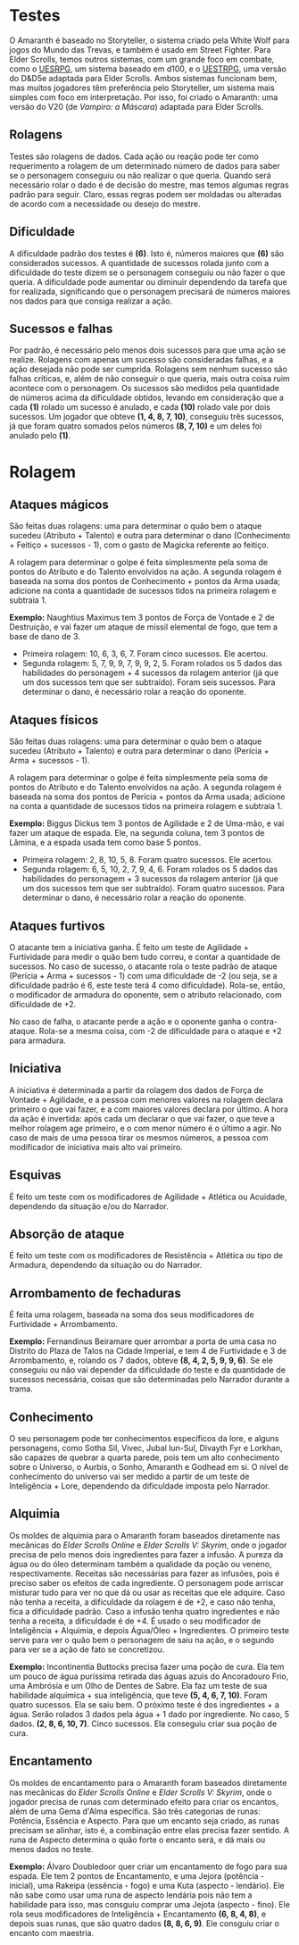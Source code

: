 # Testes

O Amaranth é baseado no Storyteller, o sistema criado pela White Wolf para jogos do Mundo das Trevas, e também é usado em Street Fighter. Para Elder Scrolls, temos outros sistemas, com um grande foco em combate, como o [UESRPG](https://www.reddit.com/r/UESRPG/), um sistema baseado em d100, e o [UESTRPG](https://uestrpg.wixsite.com/home), uma versão do D&D5e adaptada para Elder Scrolls. Ambos sistemas funcionam bem, mas muitos jogadores têm preferência pelo Storyteller, um sistema mais simples com foco em interpretação. Por isso, foi criado o Amaranth: uma versão do V20 (de _Vampiro: a Máscara_) adaptada para Elder Scrolls.

## Rolagens
Testes são rolagens de dados. Cada ação ou reação pode ter como requerimento a rolagem de um determinado número de dados para saber se o personagem conseguiu ou não realizar o que queria. Quando será necessário rolar o dado é de decisão do mestre, mas temos algumas regras padrão para seguir. Claro, essas regras podem ser moldadas ou alteradas de acordo com a necessidade ou desejo do mestre.

## Dificuldade
A dificuldade padrão dos testes é **(6)**. Isto é, números maiores que **(6)** são considerados sucessos. A quantidade de sucessos rolada junto com a dificuldade do teste dizem se o personagem conseguiu ou não fazer o que queria. A dificuldade pode aumentar ou diminuir dependendo da tarefa que for realizada, significando que o personagem precisará de números maiores nos dados para que consiga realizar a ação.

## Sucessos e falhas
Por padrão, é necessário pelo menos dois sucessos para que uma ação se realize. Rolagens com apenas um sucesso são consideradas falhas, e a ação desejada não pode ser cumprida. Rolagens sem nenhum sucesso são falhas críticas, e, além de não conseguir o que queria, mais outra coisa ruim acontece com o personagem. Os sucessos são medidos pela quantidade de números acima da dificuldade obtidos, levando em consideração que a cada **(1)** rolado um sucesso é anulado, e cada **(10)** rolado vale por dois sucessos. Um jogador que obteve **(1, 4, 8, 7, 10)**, conseguiu três sucessos, já que foram quatro somados pelos números **(8, 7, 10)** e um deles foi anulado pelo **(1)**.

# Rolagem
## Ataques mágicos
São feitas duas rolagens: uma para determinar o quão bem o ataque sucedeu (Atributo + Talento) e outra para determinar o dano (Conhecimento + Feitiço + sucessos - 1), com o gasto de Magicka referente ao feitiço.

A rolagem para determinar o golpe é feita simplesmente pela soma de pontos do Atributo e do Talento envolvidos na ação. A segunda rolagem é baseada na soma dos pontos de Conhecimento + pontos da Arma usada; adicione na conta a quantidade de sucessos tidos na primeira rolagem e subtraia 1. 

**Exemplo:** Naughtius Maximus tem 3 pontos de Força de Vontade e 2 de Destruição, e vai fazer um ataque de míssil elemental de fogo, que tem a base de dano de 3.
* Primeira rolagem: 10, 6, 3, 6, 7. Foram cinco sucessos. Ele acertou.
* Segunda rolagem: 5, 7, 9, 9, 7, 9, 9, 2, 5. Foram rolados os 5 dados das habilidades do personagem + 4 sucessos da rolagem anterior (já que um dos sucessos tem que ser subtraído). Foram seis sucessos. Para determinar o dano, é necessário rolar a reação do oponente.

## Ataques físicos
São feitas duas rolagens: uma para determinar o quão bem o ataque sucedeu (Atributo + Talento) e outra para determinar o dano (Perícia + Arma + sucessos - 1). 

A rolagem para determinar o golpe é feita simplesmente pela soma de pontos do Atributo e do Talento envolvidos na ação. A segunda rolagem é baseada na soma dos pontos de Perícia + pontos da Arma usada; adicione na conta a quantidade de sucessos tidos na primeira rolagem e subtraia 1. 

**Exemplo:** Biggus Dickus tem 3 pontos de Agilidade e 2 de Uma-mão, e vai fazer um ataque de espada. Ele, na segunda coluna, tem 3 pontos de Lâmina, e a espada usada tem como base 5 pontos.
* Primeira rolagem: 2, 8, 10, 5, 8. Foram quatro sucessos. Ele acertou.
* Segunda rolagem: 6, 5, 10, 2, 7, 9, 4, 6. Foram rolados os 5 dados das habilidades do personagem + 3 sucessos da rolagem anterior (já que um dos sucessos tem que ser subtraído). Foram quatro sucessos. Para determinar o dano, é necessário rolar a reação do oponente.

## Ataques furtivos
O atacante tem a iniciativa ganha. É feito um teste de Agilidade + Furtividade para medir o quão bem tudo correu, e contar a quantidade de sucessos. No caso de sucesso, o atacante rola o teste padrão de ataque (Perícia + Arma + sucessos - 1) com uma dificuldade de -2 (ou seja, se a dificuldade padrão é 6, este teste terá 4 como dificuldade). Rola-se, então, o modificador de armadura do oponente, sem o atributo relacionado, com dificuldade de +2. 

No caso de falha, o atacante perde a ação e o oponente ganha o contra-ataque. Rola-se a mesma coisa, com -2 de dificuldade para o ataque e +2 para armadura.

## Iniciativa
A iniciativa é determinada a partir da rolagem dos dados de Força de Vontade + Agilidade, e a pessoa com menores valores na rolagem declara primeiro o que vai fazer, e a com maiores valores declara por último. A hora da ação é invertida: após cada um declarar o que vai fazer, o que teve a melhor rolagem age primeiro, e o com menor número é o último a agir. No caso de mais de uma pessoa tirar os mesmos números, a pessoa com modificador de iniciativa mais alto vai primeiro.

## Esquivas
É feito um teste com os modificadores de Agilidade + Atlética ou Acuidade, dependendo da situação e/ou do Narrador.

## Absorção de ataque
É feito um teste com os modificadores de Resistência + Atlética ou tipo de Armadura, dependendo da situação ou do Narrador.

## Arrombamento de fechaduras
É feita uma rolagem, baseada na soma dos seus modificadores de Furtividade + Arrombamento. 

**Exemplo:** Fernandinus Beiramare quer arrombar a porta de uma casa no Distrito do Plaza de Talos na Cidade Imperial, e tem 4 de Furtividade e 3 de Arrombamento, e, rolando os 7 dados, obteve **(8, 4, 2, 5, 9, 9, 6)**. Se ele conseguiu ou não vai depender da dificuldade do teste e da quantidade de sucessos necessária, coisas que são determinadas pelo Narrador durante a trama.

## Conhecimento
O seu personagem pode ter conhecimentos específicos da lore, e alguns personagens, como Sotha Sil, Vivec, Jubal lun-Sul, Divayth Fyr e Lorkhan, são capazes de quebrar a quarta parede, pois tem um alto conhecimento sobre o Universo, o Aurbis, o Sonho, Amaranth e Godhead em si. O nível de conhecimento do universo vai ser medido a partir de um teste de Inteligência + Lore, dependendo da dificuldade imposta pelo Narrador.

## Alquimia
Os moldes de alquimia para o Amaranth foram baseados diretamente nas mecânicas do *Elder Scrolls Online* e *Elder Scrolls V: Skyrim*, onde o jogador precisa de pelo menos dois ingredientes para fazer a infusão. A pureza da água ou do óleo determinam também a qualidade da poção ou veneno, respectivamente. Receitas são necessárias para fazer as infusões, pois é preciso saber os efeitos de cada ingrediente. O personagem pode arriscar misturar tudo para ver no que dá ou usar as receitas que ele adquire. Caso não tenha a receita, a dificuldade da rolagem é de +2, e caso não tenha, fica a dificuldade padrão. Caso a infusão tenha quatro ingredientes e não tenha a receita, a dificuldade é de +4. É usado o seu modificador de Inteligência + Alquimia, e depois Água/Óleo + Ingredientes. O primeiro teste serve para ver o quão bem o personagem de saiu na ação, e o segundo para ver se a ação de fato se concretizou.

**Exemplo:** Incontinentia Buttocks precisa fazer uma poção de cura. Ela tem um pouco de água puríssima retirada das águas azuis do Ancoradouro Frio, uma Ambrósia e um Olho de Dentes de Sabre. Ela faz um teste de sua habilidade alquímica + sua inteligência, que teve **(5, 4, 6, 7, 10)**. Foram quatro sucessos. Ela se saiu bem. O próximo teste é dos ingredientes + a água. Serão rolados 3 dados pela água + 1 dado por ingrediente. No caso, 5 dados. **(2, 8, 6, 10, 7)**. Cinco sucessos. Ela conseguiu criar sua poção de cura.

## Encantamento
Os moldes de encantamento para o Amaranth foram baseados diretamente nas mecânicas do *Elder Scrolls Online* e *Elder Scrolls V: Skyrim*, onde o jogador precisa de runas com determinado efeito para criar os encantos, além de uma Gema d'Alma específica. São três categorias de runas: Potência, Essência e Aspecto. Para que um encanto seja criado, as runas precisam se alinhar, isto é, a combinação entre elas precisa fazer sentido. A runa de Aspecto determina o quão forte o encanto será, e dá mais ou menos dados no teste. 

**Exemplo:** Álvaro Doubledoor quer criar um encantamento de fogo para sua espada. Ele tem 2 pontos de Encantamento, e uma Jejora (potência - inicial), uma Rakeipa (essência - fogo) e uma Kuta (aspecto - lendário). Ele não sabe como usar uma runa de aspecto lendária pois não tem a habilidade para isso, mas consguiu comprar uma Jejota (aspecto - fino). Ele rola seus modificadores de Inteligência + Encantamento **(6, 8, 4, 8)**, e depois suas runas, que são quatro dados **(8, 8, 6, 9)**. Ele consguiu criar o encanto com maestria. 